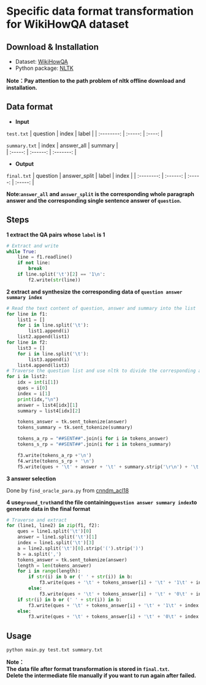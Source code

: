 # Specific data format transformation for WikiHowQA dataset  
## Download & Installation  

+ Dataset: [WikiHowQA](https://github.com/dengyang17/wikihowQA/)  
+ Python package: [NLTK](http://www.nltk.org/install.html)  

**Note：Pay attention to the path problem of nltk offline download and installation.**  
## Data format
+ **Input**

`test.txt`
| question | index | label |
| :--------: | :-----: | :----: |

`summary.txt`
| index | answer_all | summary |  
| :-----: | :------: | :-------: |  

+ **Output**

`final.txt`
| question | answer_split | label | index |
| :--------: | :------: | :-----: | :-----: |

**Note:`answer_all` and `answer_split` is the corresponding whole paragraph answer and the corresponding single sentence answer of `question`.**  

## Steps	
**1 extract the QA pairs whose `label` is 1**  
```python
# Extract and write
while True:
    line = f1.readline()
    if not line:
        break
    if line.split('\t')[2] == '1\n':
        f2.write(str(line))
```
**2 extract and synthesize the corresponding data of `question answer summary index`**  
```python
# Read the text content of question, answer and summary into the list
for line in f1:
    list1 = []
    for i in line.split('\t'):
        list1.append(i)
    list2.append(list1)
for line in f2:
    list3 = []
    for i in line.split('\t'):
        list3.append(i)
    list4.append(list3)
# Traverse the question list and use nltk to divide the corresponding answers into sentences, synthesize and generate three texts
for i in list2: 
    idx = int(i[1])
    ques = i[0]
    index = i[1]
    print(idx,"\n")
    answer = list4[idx][1]
    summary = list4[idx][2]

    tokens_answer = tk.sent_tokenize(answer)
    tokens_summary = tk.sent_tokenize(summary)

    tokens_a_rp = "##SENT##".join(i for i in tokens_answer)
    tokens_s_rp = "##SENT##".join(i for i in tokens_summary)

    f3.write(tokens_a_rp +'\n')
    f4.write(tokens_s_rp + '\n')
    f5.write(ques + '\t' + answer + '\t' + summary.strip('\r\n') + '\t' + index + '\n')
```
**3 answer selection**  

Done by `find_oracle_para.py` from [cnndm_acl18](https://github.com/sirfyx/cnndm_acl18/)

**4 use`ground_truth`and the file containing`question answer summary index`to generate data in the final format**
```python
# Traverse and extract  
for (line1, line2) in zip(f1, f2):
    ques = line1.split('\t')[0]
    answer = line1.split('\t')[1]
    index = line1.split('\t')[3]
    a = line2.split('\t')[0].strip('(').strip(')')
    b = a.split(',')
    tokens_answer = tk.sent_tokenize(answer)
    length = len(tokens_answer)
    for i in range(length):
        if str(i) in b or (' ' + str(i)) in b:
            f3.write(ques + '\t' + tokens_answer[i] + '\t' + '1\t' + index.strip('\r\n') + '\n')
        else:
            f3.write(ques + '\t' + tokens_answer[i] + '\t' + '0\t' + index.strip('\r\n') + '\n')
    if str(i) in b or (' ' + str(i)) in b:
        f3.write(ques + '\t' + tokens_answer[i] + '\t' + '1\t' + index.strip('\r\n') + '\n')
    else:
        f3.write(ques + '\t' + tokens_answer[i] + '\t' + '0\t' + index.strip('\r\n') + '\n')
```

## Usage 
```
python main.py test.txt summary.txt
```
**Note：  
The data file after format transformation is stored in `final.txt`.  
Delete the intermediate file manually if you want to run again after failed.**
